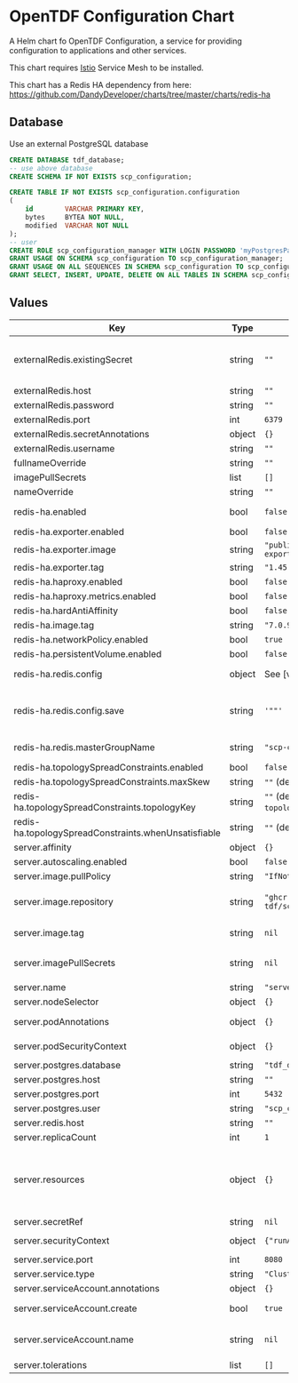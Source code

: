 # OpenTDF Configuration Chart

A Helm chart fo OpenTDF Configuration, a service for providing configuration to applications and other services.

This chart requires [Istio](https://istio.io) Service Mesh to be installed.

This chart has a Redis HA dependency from here: https://github.com/DandyDeveloper/charts/tree/master/charts/redis-ha

## Database

Use an external PostgreSQL database

```sql
CREATE DATABASE tdf_database;
-- use above database
CREATE SCHEMA IF NOT EXISTS scp_configuration;

CREATE TABLE IF NOT EXISTS scp_configuration.configuration
(
    id        VARCHAR PRIMARY KEY,
    bytes     BYTEA NOT NULL,
    modified  VARCHAR NOT NULL
);
-- user
CREATE ROLE scp_configuration_manager WITH LOGIN PASSWORD 'myPostgresPassword';
GRANT USAGE ON SCHEMA scp_configuration TO scp_configuration_manager;
GRANT USAGE ON ALL SEQUENCES IN SCHEMA scp_configuration TO scp_configuration_manager;
GRANT SELECT, INSERT, UPDATE, DELETE ON ALL TABLES IN SCHEMA scp_configuration TO scp_configuration_manager;
```

## Values

| Key | Type | Default | Description |
|-----|------|---------|-------------|
| externalRedis.existingSecret | string | `""` | The name of an existing secret with Redis credentials (must contain key `redis-password`). When it's set, the `externalRedis.password` parameter is ignored |
| externalRedis.host | string | `""` | External Redis server host |
| externalRedis.password | string | `""` | External Redis password |
| externalRedis.port | int | `6379` | External Redis server port |
| externalRedis.secretAnnotations | object | `{}` | External Redis Secret annotations |
| externalRedis.username | string | `""` | External Redis username |
| fullnameOverride | string | `""` |  |
| imagePullSecrets | list | `[]` |  |
| nameOverride | string | `""` |  |
| redis-ha.enabled | bool | `false` | Enables the Redis HA subchart and disables the custom Redis single node deployment |
| redis-ha.exporter.enabled | bool | `false` | Enable Prometheus redis-exporter sidecar |
| redis-ha.exporter.image | string | `"public.ecr.aws/bitnami/redis-exporter"` | Repository to use for the redis-exporter |
| redis-ha.exporter.tag | string | `"1.45.0"` | Tag to use for the redis-exporter |
| redis-ha.haproxy.enabled | bool | `false` | Enabled HAProxy LoadBalancing/Proxy |
| redis-ha.haproxy.metrics.enabled | bool | `false` | HAProxy enable prometheus metric scraping |
| redis-ha.hardAntiAffinity | bool | `false` |  |
| redis-ha.image.tag | string | `"7.0.9-alpine"` | Redis tag |
| redis-ha.networkPolicy.enabled | bool | `true` |  |
| redis-ha.persistentVolume.enabled | bool | `false` | Configures persistence on Redis nodes |
| redis-ha.redis.config | object | See [values.yaml] | Any valid redis config options in this section will be applied to each server (see `redis-ha` chart) |
| redis-ha.redis.config.save | string | `'""'` | Will save the DB if both the given number of seconds and the given number of write operations against the DB occurred. `""`  is disabled |
| redis-ha.redis.masterGroupName | string | `"scp-configuration"` | Redis convention for naming the cluster group: must match `^[\\w-\\.]+$` and can be templated |
| redis-ha.topologySpreadConstraints.enabled | bool | `false` | Enable Redis HA topology spread constraints |
| redis-ha.topologySpreadConstraints.maxSkew | string | `""` (defaults to `1`) | Max skew of pods tolerated |
| redis-ha.topologySpreadConstraints.topologyKey | string | `""` (defaults to `topology.kubernetes.io/zone`) | Topology key for spread |
| redis-ha.topologySpreadConstraints.whenUnsatisfiable | string | `""` (defaults to `ScheduleAnyway`) | Enforcement policy, hard or soft |
| server.affinity | object | `{}` | Pod scheduling preferences |
| server.autoscaling.enabled | bool | `false` |  |
| server.image.pullPolicy | string | `"IfNotPresent"` | The container's `imagePullPolicy` |
| server.image.repository | string | `"ghcr.io/virtru-corp/enterprise-tdf/scp-configuration"` | The image selector, also called the 'image name' in k8s documentation and 'image repository' in docker's guides. |
| server.image.tag | string | `nil` | `Chart.AppVersion` will be used for image tag, override here if needed |
| server.imagePullSecrets | string | `nil` | JSON passed to the deployment's `template.spec.imagePullSecrets`. Overrides `global.opentdf.common.imagePullSecrets` |
| server.name | string | `"server"` |  |
| server.nodeSelector | object | `{}` | Node labels for pod assignment |
| server.podAnnotations | object | `{}` | Values for the deployment `spec.template.metadata.annotations` field |
| server.podSecurityContext | object | `{}` | Values for deployment's `spec.template.spec.securityContext` |
| server.postgres.database | string | `"tdf_database"` |  |
| server.postgres.host | string | `""` |  |
| server.postgres.port | int | `5432` |  |
| server.postgres.user | string | `"scp_configuration_manager"` |  |
| server.redis.host | string | `""` |  |
| server.replicaCount | int | `1` |  |
| server.resources | object | `{}` | Specify required limits for deploying this service to a pod. We usually recommend not to specify default resources and to leave this as a conscious choice for the user. This also increases chances charts run on environments with little resources, such as Minikube. |
| server.secretRef | string | `nil` |  |
| server.securityContext | object | `{"runAsNonRoot":true,"runAsUser":1000}` | Values for deployment's `spec.template.spec.containers.securityContext` |
| server.service.port | int | `8080` | Port to assign to the `http` port |
| server.service.type | string | `"ClusterIP"` | Service `spec.type` |
| server.serviceAccount.annotations | object | `{}` | Annotations to add to the service account |
| server.serviceAccount.create | bool | `true` | Specifies whether a service account should be created |
| server.serviceAccount.name | string | `nil` | The name of the service account to use. If not set and create is true, a name is generated using the fullname template |
| server.tolerations | list | `[]` | Tolerations for nodes that have taints on them |

